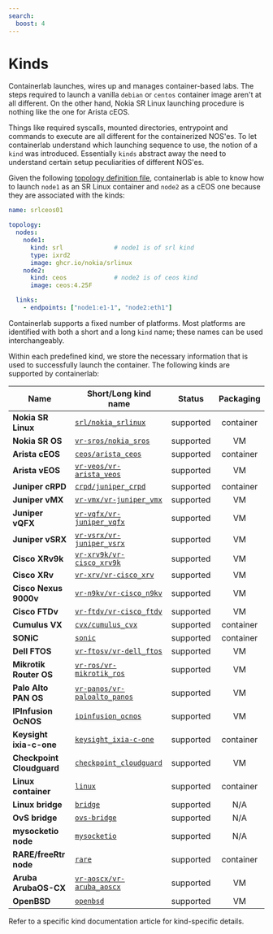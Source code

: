 ```yaml
---
search:
  boost: 4
---
```

# Kinds

Containerlab launches, wires up and manages container-based labs. The steps required to launch a vanilla `debian` or `centos` container image aren't at all different. On the other hand, Nokia SR Linux launching procedure is nothing like the one for Arista cEOS.

Things like required syscalls, mounted directories, entrypoint and commands to execute are all different for the containerized NOS'es. To let containerlab understand which launching sequence to use, the notion of a `kind` was introduced. Essentially `kinds` abstract away the need to understand certain setup peculiarities of different NOS'es.

Given the following [topology definition file](../topo-def-file.md), containerlab is able to know how to launch `node1` as an SR Linux container and `node2` as a cEOS one because they are associated with the kinds:

```yaml
name: srlceos01

topology:
  nodes:
    node1:
      kind: srl              # node1 is of srl kind
      type: ixrd2
      image: ghcr.io/nokia/srlinux
    node2:
      kind: ceos             # node2 is of ceos kind
      image: ceos:4.25F

  links:
    - endpoints: ["node1:e1-1", "node2:eth1"]
```

Containerlab supports a fixed number of platforms. Most platforms are identified with both a short and a long `kind` name; these names can be used interchangeably.

Within each predefined kind, we store the necessary information that is used to successfully launch the container. The following kinds are supported by containerlab:

| Name                      | Short/Long kind name                                | Status    | Packaging |
| ------------------------- | --------------------------------------------------- | --------- | :-------: |
| **Nokia SR Linux**        | [`srl/nokia_srlinux`](srl.md)                       | supported | container |
| **Nokia SR OS**           | [`vr-sros/nokia_sros`](vr-sros.md)                  | supported |    VM     |
| **Arista cEOS**           | [`ceos/arista_ceos`](ceos.md)                       | supported | container |
| **Arista vEOS**           | [`vr-veos/vr-arista_veos`](vr-veos.md)              | supported |    VM     |
| **Juniper cRPD**          | [`crpd/juniper_crpd`](crpd.md)                      | supported | container |
| **Juniper vMX**           | [`vr-vmx/vr-juniper_vmx`](vr-vmx.md)                | supported |    VM     |
| **Juniper vQFX**          | [`vr-vqfx/vr-juniper_vqfx`](vr-vqfx.md)             | supported |    VM     |
| **Juniper vSRX**          | [`vr-vsrx/vr-juniper_vsrx`](vr-vsrx.md)             | supported |    VM     |
| **Cisco XRv9k**           | [`vr-xrv9k/vr-cisco_xrv9k`](vr-xrv9k.md)            | supported |    VM     |
| **Cisco XRv**             | [`vr-xrv/vr-cisco_xrv`](vr-xrv.md)                  | supported |    VM     |
| **Cisco Nexus 9000v**     | [`vr-n9kv/vr-cisco_n9kv`](vr-n9kv.md)               | supported |    VM     |
| **Cisco FTDv**     | [`vr-ftdv/vr-cisco_ftdv`](vr-ftdv.md)               | supported |    VM     |
| **Cumulus VX**            | [`cvx/cumulus_cvx`](cvx.md)                         | supported | container |
| **SONiC**                 | [`sonic`](sonic-vs.md)                              | supported | container |
| **Dell FTOS**             | [`vr-ftosv/vr-dell_ftos`](vr-ftosv.md)              | supported |    VM     |
| **Mikrotik Router OS**    | [`vr-ros/vr-mikrotik_ros`](vr-ros.md)               | supported |    VM     |
| **Palo Alto PAN OS**      | [`vr-panos/vr-paloalto_panos`](vr-pan.md)           | supported |    VM     |
| **IPInfusion OcNOS**      | [`ipinfusion_ocnos`](ipinfusion-ocnos.md)           | supported |    VM     |
| **Keysight ixia-c-one**   | [`keysight_ixia-c-one`](keysight_ixia-c-one.md)     | supported | container |
| **Checkpoint Cloudguard** | [`checkpoint_cloudguard`](checkpoint_cloudguard.md) | supported |    VM     |
| **Linux container**       | [`linux`](linux.md)                                 | supported | container |
| **Linux bridge**          | [`bridge`](bridge.md)                               | supported |    N/A    |
| **OvS bridge**            | [`ovs-bridge`](ovs-bridge.md)                       | supported |    N/A    |
| **mysocketio node**       | [`mysocketio`](../published-ports.md)               | supported |    N/A    |
| **RARE/freeRtr node**     | [`rare`](rare-freertr.md)                           | supported | container |
| **Aruba ArubaOS-CX**      | [`vr-aoscx/vr-aruba_aoscx`](vr-aoscx.md)            | supported |    VM     |
| **OpenBSD**               | [`openbsd`](openbsd.md)                             | supported |    VM     |

Refer to a specific kind documentation article for kind-specific details.
